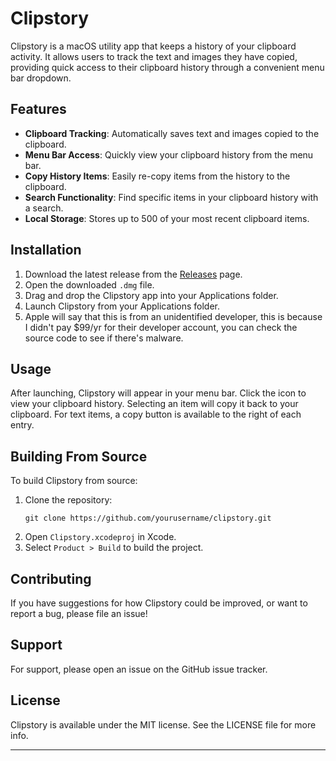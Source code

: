 # Clipstory

Clipstory is a macOS utility app that keeps a history of your clipboard activity. It allows users to track the text and images they have copied, providing quick access to their clipboard history through a convenient menu bar dropdown.

## Features

- **Clipboard Tracking**: Automatically saves text and images copied to the clipboard.
- **Menu Bar Access**: Quickly view your clipboard history from the menu bar.
- **Copy History Items**: Easily re-copy items from the history to the clipboard.
- **Search Functionality**: Find specific items in your clipboard history with a search.
- **Local Storage**: Stores up to 500 of your most recent clipboard items.

## Installation

1. Download the latest release from the [Releases](#) page.
2. Open the downloaded `.dmg` file.
3. Drag and drop the Clipstory app into your Applications folder.
4. Launch Clipstory from your Applications folder.
5. Apple will say that this is from an unidentified developer, this is because I didn't pay $99/yr for their developer account, you can check the source code to see if there's malware.

## Usage

After launching, Clipstory will appear in your menu bar. Click the icon to view your clipboard history. Selecting an item will copy it back to your clipboard. For text items, a copy button is available to the right of each entry.

## Building From Source

To build Clipstory from source:

1. Clone the repository:
    ```
    git clone https://github.com/yourusername/clipstory.git
    ```
2. Open `Clipstory.xcodeproj` in Xcode.
3. Select `Product > Build` to build the project.

## Contributing

If you have suggestions for how Clipstory could be improved, or want to report a bug, please file an issue!

## Support

For support, please open an issue on the GitHub issue tracker.

## License

Clipstory is available under the MIT license. See the LICENSE file for more info.

---


